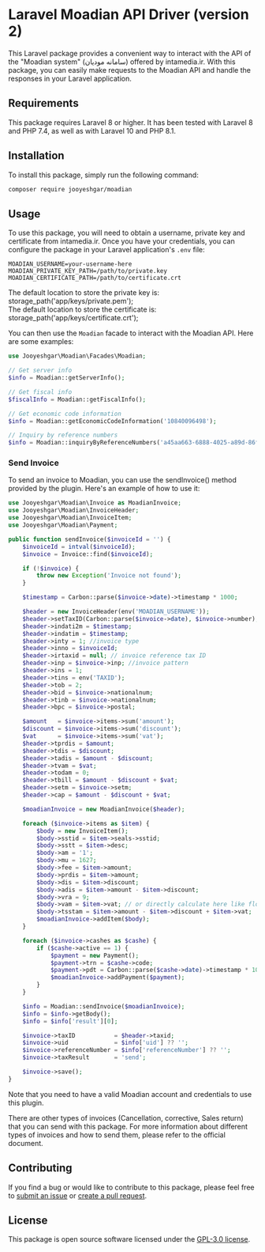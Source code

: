 # Laravel Moadian API Driver (version 2)

This Laravel package provides a convenient way to interact with the API of the "Moadian system" (سامانه مودیان) offered by intamedia.ir. With this package, you can easily make requests to the Moadian API and handle the responses in your Laravel application.

## Requirements

This package requires Laravel 8 or higher. It has been tested with Laravel 8 and PHP 7.4, as well as with Laravel 10 and PHP 8.1.

## Installation

To install this package, simply run the following command:
```bash
composer require jooyeshgar/moadian
```
## Usage

To use this package, you will need to obtain a username, private key and certificate from intamedia.ir. Once you have your credentials, you can configure the package in your Laravel application's `.env` file:

```
MOADIAN_USERNAME=your-username-here
MOADIAN_PRIVATE_KEY_PATH=/path/to/private.key
MOADIAN_CERTIFICATE_PATH=/path/to/certificate.crt
```
The default location to store the private key is: storage_path('app/keys/private.pem');\
The default location to store the certificate is: storage_path('app/keys/certificate.crt');

You can then use the `Moadian` facade to interact with the Moadian API. Here are some examples:

```php
use Jooyeshgar\Moadian\Facades\Moadian;

// Get server info
$info = Moadian::getServerInfo();

// Get fiscal info
$fiscalInfo = Moadian::getFiscalInfo();

// Get economic code information
$info = Moadian::getEconomicCodeInformation('10840096498');

// Inquiry by reference numbers
$info = Moadian::inquiryByReferenceNumbers('a45aa663-6888-4025-a89d-86fc789672a0');
```

### Send Invoice

To send an invoice to Moadian, you can use the sendInvoice() method provided by the plugin. Here's an example of how to use it:

```php
use Jooyeshgar\Moadian\Invoice as MoadianInvoice;
use Jooyeshgar\Moadian\InvoiceHeader;
use Jooyeshgar\Moadian\InvoiceItem;
use Jooyeshgar\Moadian\Payment;

public function sendInvoice($invoiceId = '') {
    $invoiceId = intval($invoiceId);
    $invoice = Invoice::find($invoiceId);

    if (!$invoice) {
        throw new Exception('Invoice not found');
    }

    $timestamp = Carbon::parse($invoice->date)->timestamp * 1000;

    $header = new InvoiceHeader(env('MOADIAN_USERNAME'));
    $header->setTaxID(Carbon::parse($invoice->date), $invoice->number);
    $header->indati2m = $timestamp;
    $header->indatim = $timestamp;
    $header->inty = 1; //invoice type
    $header->inno = $invoiceId;
    $header->irtaxid = null; // invoice reference tax ID
    $header->inp = $invoice->inp; //invoice pattern
    $header->ins = 1;
    $header->tins = env('TAXID');
    $header->tob = 2;
    $header->bid = $invoice->nationalnum;
    $header->tinb = $invoice->nationalnum;
    $header->bpc = $invoice->postal;

    $amount   = $invoice->items->sum('amount');
    $discount = $invoice->items->sum('discount');
    $vat      = $invoice->items->sum('vat');
    $header->tprdis = $amount;
    $header->tdis = $discount;
    $header->tadis = $amount - $discount;
    $header->tvam = $vat;
    $header->todam = 0;
    $header->tbill = $amount - $discount + $vat;
    $header->setm = $invoice->setm;
    $header->cap = $amount - $discount + $vat;

    $moadianInvoice = new MoadianInvoice($header);

    foreach ($invoice->items as $item) {
        $body = new InvoiceItem();
        $body->sstid = $item->seals->sstid;
        $body->sstt = $item->desc;
        $body->am = '1';
        $body->mu = 1627;
        $body->fee = $item->amount;
        $body->prdis = $item->amount;
        $body->dis = $item->discount;
        $body->adis = $item->amount - $item->discount;
        $body->vra = 9;
        $body->vam = $item->vat; // or directly calculate here like floor($body->adis * $body->vra / 100)
        $body->tsstam = $item->amount - $item->discount + $item->vat;
        $moadianInvoice->addItem($body);
    }

    foreach ($invoice->cashes as $cashe) {
        if ($cashe->active == 1) {
            $payment = new Payment();
            $payment->trn = $cashe->code;
            $payment->pdt = Carbon::parse($cashe->date)->timestamp * 1000;
            $moadianInvoice->addPayment($payment);
        }
    }

    $info = Moadian::sendInvoice($moadianInvoice);
    $info = $info->getBody();
    $info = $info['result'][0];

    $invoice->taxID           = $header->taxid;
    $invoice->uid             = $info['uid'] ?? '';
    $invoice->referenceNumber = $info['referenceNumber'] ?? '';
    $invoice->taxResult       = 'send';

    $invoice->save();
}
```

Note that you need to have a valid Moadian account and credentials to use this plugin.

There are other types of invoices (Cancellation, corrective, Sales return) that you can send with this package. For more information about different types of invoices and how to send them, please refer to the official document.

## Contributing

If you find a bug or would like to contribute to this package, please feel free to [submit an issue](https://github.com/Jooyeshgar/moadian/issues) or [create a pull request](https://github.com/Jooyeshgar/moadian/pulls).

## License

This package is open source software licensed under the [GPL-3.0 license](https://opensource.org/licenses/GPL-3.0).